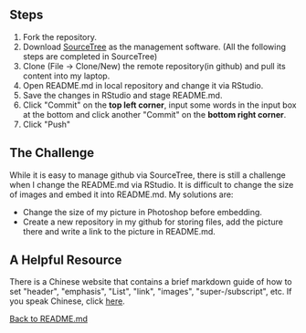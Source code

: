
## Steps
1. Fork the repository.
2. Download [SourceTree](https://www.sourcetreeapp.com/) as the management software. (All the following steps are completed in SourceTree)
3. Clone (File -> Clone/New) the remote repository(in github) and pull its content into my laptop.
4. Open README.md in local repository and change it via RStudio.
5. Save the changes in RStudio and stage README.md.
6. Click "Commit" on the **top left corner**, input some words in the input box at the bottom and click another "Commit" on the **bottom right corner**.
7. Click "Push"


## The Challenge

While it is easy to manage github via SourceTree, there is still a challenge when I change the README.md via RStudio. It is difficult to change the size of images and embed it into README.md.
My solutions are:
- Change the size of my picture in Photoshop before embedding.
- Create a new repository in my github for storing files, add the picture there and write a link to the picture in README.md.


## A Helpful Resource

There is a Chinese website that contains a brief markdown guide of how to set "header", "emphasis", "List", "link", "images", "super-/subscript", etc.
If you speak Chinese, click [here](http://www.jianshu.com/p/bb1c4fb0fbc4).



[Back to README.md](https://github.com/khan1792/hw01/blob/master/README.md)